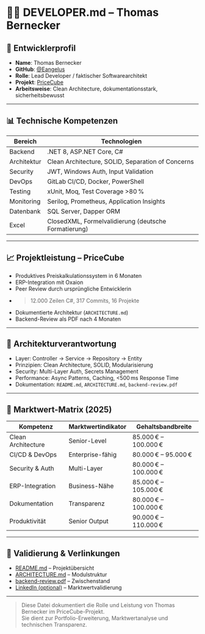# 👨‍💻 DEVELOPER.md – Thomas Bernecker

## 🧭 Entwicklerprofil

- **Name**: Thomas Bernecker  
- **GitHub**: [@Eangelus](https://github.com/Eangelus)  
- **Rolle**: Lead Developer / faktischer Softwarearchitekt  
- **Projekt**: [PriceCube](https://github.com/Eangelus/PriceCube)  
- **Arbeitsweise**: Clean Architecture, dokumentationsstark, sicherheitsbewusst

---

## 📊 Technische Kompetenzen

| Bereich | Technologien |
|--------|--------------|
| Backend | .NET 8, ASP.NET Core, C# |
| Architektur | Clean Architecture, SOLID, Separation of Concerns |
| Security | JWT, Windows Auth, Input Validation |
| DevOps | GitLab CI/CD, Docker, PowerShell |
| Testing | xUnit, Moq, Test Coverage >80 % |
| Monitoring | Serilog, Prometheus, Application Insights |
| Datenbank | SQL Server, Dapper ORM |
| Excel | ClosedXML, Formelvalidierung (deutsche Formatierung) |

---

## 📈 Projektleistung – PriceCube

- Produktives Preiskalkulationssystem in 6 Monaten  
- ERP-Integration mit Oxaion  
- Peer Review durch ursprüngliche Entwicklerin  
- >12.000 Zeilen C#, 317 Commits, 16 Projekte  
- Dokumentierte Architektur (`ARCHITECTURE.md`)  
- Backend-Review als PDF nach 4 Monaten

---

## 🧠 Architekturverantwortung

- Layer: Controller → Service → Repository → Entity  
- Prinzipien: Clean Architecture, SOLID, Modularisierung  
- Security: Multi-Layer Auth, Secrets Management  
- Performance: Async Patterns, Caching, <500 ms Response Time  
- Dokumentation: `README.md`, `ARCHITECTURE.md`, `backend-review.pdf`

---

## 🧮 Marktwert-Matrix (2025)

| Kompetenz | Marktwertindikator | Gehaltsbandbreite |
|-----------|---------------------|-------------------|
| Clean Architecture | Senior-Level | 85.000 € – 100.000 € |
| CI/CD & DevOps | Enterprise-fähig | 80.000 € – 95.000 € |
| Security & Auth | Multi-Layer | 80.000 € – 100.000 € |
| ERP-Integration | Business-Nähe | 85.000 € – 105.000 € |
| Dokumentation | Transparenz | 80.000 € – 100.000 € |
| Produktivität | Senior Output | 90.000 € – 110.000 € |

---

## 📎 Validierung & Verlinkungen

- [README.md](./README.md) – Projektübersicht  
- [ARCHITECTURE.md](./ARCHITECTURE.md) – Modulstruktur  
- [backend-review.pdf](./backend-review.pdf) – Zwischenstand  
- [LinkedIn (optional)](https://www.linkedin.com/in/thomas-bernecker) – Marktwertvalidierung

---

> Diese Datei dokumentiert die Rolle und Leistung von Thomas Bernecker im PriceCube-Projekt.  
> Sie dient zur Portfolio-Erweiterung, Marktwertanalyse und technischen Transparenz.

